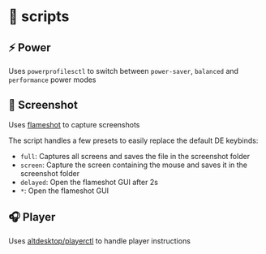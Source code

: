 # 📜 scripts

## ⚡ Power
Uses `powerprofilesctl` to switch between `power-saver`, `balanced` and `performance` power modes

## 📸 Screenshot
Uses [flameshot](https://github.com/flameshot-org/flameshot) to capture screenshots

The script handles a few presets to easily replace the default DE keybinds:
- `full`: Captures all screens and saves the file in the screenshot folder
- `screen`: Capture the screen containing the mouse and saves it in the screenshot folder
- `delayed`: Open the flameshot GUI after 2s
- `*`: Open the flameshot GUI

## 🎧 Player
Uses [altdesktop/playerctl](https://github.com/altdesktop/playerctl) to handle player instructions
